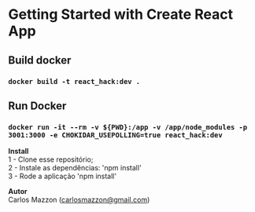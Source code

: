 # Getting Started with Create React App

## Build docker
### `docker build -t react_hack:dev .`

## Run Docker 
### `docker run -it --rm -v ${PWD}:/app -v /app/node_modules -p 3001:3000 -e CHOKIDAR_USEPOLLING=true react_hack:dev`

<b>Install</b><br>
1 - Clone esse repositório;<br>
2 - Instale as dependências: 'npm install'<br>
3 - Rode a aplicação 'npm install'

<b>Autor</b><br>
Carlos Mazzon (carlosmazzon@gmail.com)

